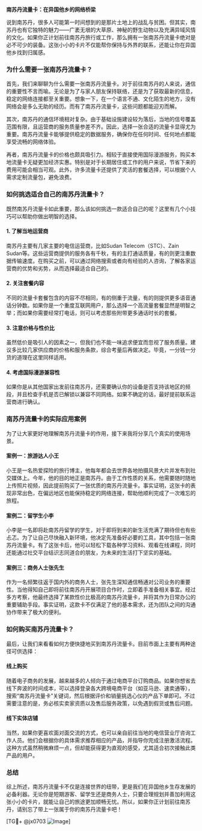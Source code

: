 **南苏丹流量卡：在异国他乡的网络桥梁**

说到南苏丹，很多人可能第一时间想到的是那片土地上的战乱与贫困。但其实，南苏丹也有它独特的魅力——广袤无垠的大草原、神秘的野生动物以及充满异域风情的文化。如果你正计划前往南苏丹旅行或工作，那么拥有一张南苏丹流量卡绝对是必不可少的装备。这张小小的卡片不仅能帮你保持与外界的联系，还能让你在异国他乡找到归属感。

### **为什么需要一张南苏丹流量卡？**

首先，我们来聊聊为什么需要一张南苏丹流量卡。对于前往南苏丹的人来说，通信的重要性不言而喻。无论是为了与家人朋友保持联络，还是为了获取最新的信息，稳定的网络连接都至关重要。想象一下，在一个语言不通、文化陌生的地方，没有网络会是多么无助的经历。而有了南苏丹流量卡，这些问题都能迎刃而解。

其次，南苏丹的通信环境相对复杂。由于基础设施建设较为落后，当地的信号覆盖范围有限，且运营商的服务质量参差不齐。因此，选择一张合适的流量卡显得尤为重要。南苏丹流量卡能够提供稳定的数据服务，确保你在任何时间、任何地点都能享受流畅的网络体验。

再者，南苏丹流量卡的价格也颇具吸引力。相较于直接使用国际漫游服务，购买本地流量卡无疑更加经济实惠。特别是对于长期居住或工作的用户来说，节省下来的费用可能会相当可观。此外，许多流量卡还提供了灵活的套餐选择，可以根据个人需求定制流量包，避免浪费。

### **如何挑选适合自己的南苏丹流量卡？**

既然南苏丹流量卡如此重要，那么该如何挑选一款适合自己的呢？这里有几个小技巧可以帮助你做出明智的选择。

#### **1. 了解当地运营商**
南苏丹主要有几家主要的电信运营商，比如Sudan Telecom（STC）、Zain Sudan等。这些运营商提供的服务各有千秋，有的主打通话质量，有的则更注重数据传输速度。在购买之前，可以通过网络搜索或者向有经验的人咨询，了解各家运营商的优势和劣势，从而选择最适合自己的。

#### **2. 关注套餐内容**
不同的流量卡套餐包含的内容不尽相同，有的侧重于流量，有的则提供更多语音通话分钟数。如果你是一个重度互联网用户，那么选择一个高流量套餐显然是明智之举；而如果你需要经常打电话，则可以考虑那些附带更多通话时长的套餐。

#### **3. 注意价格与性价比**
虽然低价是吸引人的因素之一，但我们也不能一味追求便宜而忽视了服务质量。建议多比较几家供应商的价格和服务条款，综合考量后再做决定。毕竟，一分钱一分货的道理在这里同样适用。

#### **4. 考虑国际漫游兼容性**
如果你是从其他国家出发前往南苏丹，还需要确认你的设备是否支持该地区的频段，并且检查手机是否已解锁以兼容不同网络。如果不确定的话，最好提前联系运营商进行确认。

### **南苏丹流量卡的实际应用案例**

为了让大家更好地理解南苏丹流量卡的作用，接下来我将分享几个真实的使用场景。

#### **案例一：旅游达人小王**
小王是一名热爱探险的旅行博主，他每年都会去世界各地拍摄风景大片并发布到社交媒体上。今年，他的目的地正是南苏丹。由于工作性质的关系，他需要随时随地上传照片视频，因此提前购买了一张优质的南苏丹流量卡。事实证明，这张卡的表现非常出色，在偏远地区也能保持稳定的网络连接，帮助他顺利完成了一次难忘的旅程。

#### **案例二：留学生小李**
小李是一名即将赴南苏丹留学的学生，对于即将到来的新生活充满了期待但也有些忐忑。为了让自己尽快融入新环境，他决定先准备好必要的工具，其中包括一张南苏丹流量卡。有了这张卡后，他可以轻松下载各种学习资料、观看在线课程，同时还能通过社交平台结识志同道合的朋友，为未来的生活打下坚实的基础。

#### **案例三：商务人士张先生**
作为一名频繁往返于国内外的商务人士，张先生深知通信畅通对公司业务的重要性。当他得知自己即将前往南苏丹开展项目合作时，立即着手准备相关事宜。经过多方考察，他最终选择了某款性价比极高的南苏丹流量卡，并将其作为日常办公的重要辅助手段。事实证明，这款卡不仅满足了他的基本需求，还为团队之间的沟通协作带来了极大的便利。

### **如何购买南苏丹流量卡？**

最后，让我们来看看如何方便快捷地买到南苏丹流量卡。目前市面上主要有两种途径可供选择：

#### **线上购买**
随着电子商务的发展，越来越多的人倾向于通过电商平台订购商品。如果你想省去线下奔波的时间成本，可以选择登录各大跨境电商平台（如亚马逊、速卖通等），搜索“南苏丹流量卡”关键词，然后根据评价和销量挑选心仪的产品下单即可。不过需要注意的是，务必核实卖家资质以及售后服务政策，以免遇到假货或售后问题。

#### **线下实体店铺**
当然，如果你更喜欢面对面交流的方式，也可以亲自前往当地的电信营业厅咨询工作人员。他们会根据你的具体需求推荐相应的产品，并指导你完成注册激活流程。这种方式虽然稍微麻烦一点，但却能获得更为直观的感受，尤其适合初次接触此类产品的用户。

### **总结**
综上所述，南苏丹流量卡不仅是连接世界的纽带，更是我们在异国他乡生存发展的必备利器。无论你是短期游客、留学生还是商务人士，只要合理规划并善加利用这张小小的卡片，就能让自己的旅途更加顺畅无忧。所以，如果你正计划前往南苏丹，请别忘了带上一张属于你的南苏丹流量卡吧！

[TG💪+ @jx0703 ![Image](https://github.com/user-attachments/assets/dbca1d08-cadb-493c-b0ec-ad6f7a83f270)]